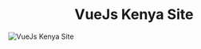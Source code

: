 <div align="center">

# VueJs Kenya Site

</div>

![VueJs Kenya Site](https://raw.githubusercontent.com/Vuejs-Kenya/VueJs-Kenya-Site/main/public/public/vuejs-kenya-site-landing-page.png)